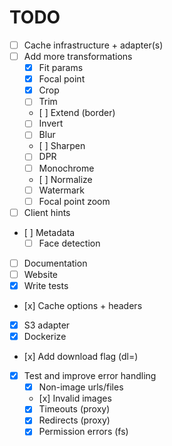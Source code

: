 # TODO

- [ ] Cache infrastructure + adapter(s)
- [ ] Add more transformations
  - [x] Fit params
  - [x] Focal point
  - [x] Crop
  - [ ] Trim
  - [ ] Extend (border)
  - [ ] Invert
  - [ ] Blur
  - [ ] Sharpen
  - [ ] DPR
  - [ ] Monochrome
  - [ ] Normalize
  - [ ] Watermark
  - [ ] Focal point zoom
- [ ] Client hints
- [ ] Metadata
  - [ ] Face detection
- [ ] Documentation
- [ ] Website
- [x] Write tests
- [x] Cache options + headers
- [x] S3 adapter
- [x] Dockerize
- [x] Add download flag (dl=<filename>)
- [x] Test and improve error handling
  - [x] Non-image urls/files
  - [x] Invalid images
  - [x] Timeouts (proxy)
  - [x] Redirects (proxy)
  - [x] Permission errors (fs)
